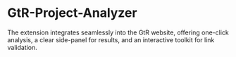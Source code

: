 # GtR-Project-Analyzer
The extension integrates seamlessly into the GtR website, offering one-click analysis, a clear side-panel for results, and an interactive toolkit for link validation.
